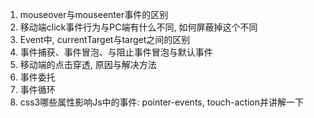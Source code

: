 1. mouseover与mouseenter事件的区别
2. 移动端click事件行为与PC端有什么不同, 如何屏蔽掉这个不同
3. Event中, currentTarget与target之间的区别
4. 事件捕获、事件冒泡、与阻止事件冒泡与默认事件
5. 移动端的点击穿透, 原因与解决方法
6. 事件委托
7. 事件循环
8. css3哪些属性影响Js中的事件: pointer-events, touch-action并讲解一下